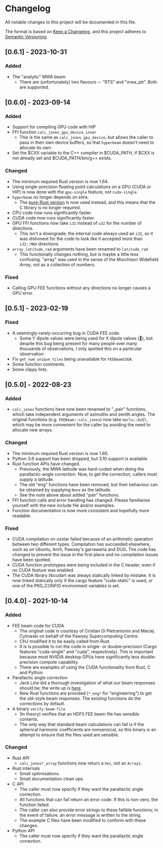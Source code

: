 # Changelog

All notable changes to this project will be documented in this file.

The format is based on [Keep a Changelog](https://keepachangelog.com/en/1.0.0/),
and this project adheres to [Semantic
Versioning](https://semver.org/spec/v2.0.0.html).

## [0.6.1] - 2023-10-31
### Added
- The "analytic" MWA beam
  - There are (unfortunately) two flavours -- "RTS" and "mwa_pb". Both are
    supported.

## [0.6.0] - 2023-09-14
### Added
- Support for compiling GPU code with HIP
- FFI function `calc_jones_gpu_device_inner`
  - This is the same as `calc_jones_gpu_device`, but allows the caller to pass
    in their own device buffers, so that `hyperbeam` doesn't need to allocate
    its own.
- Set the $CXX variable to the C++ compiler in $CUDA_PATH, if $CXX is not
  already set and $CUDA_PATH/bin/g++ exists.

### Changed
- The minimum required Rust version is now 1.64.
- Using single-precision floating point calculations on a GPU (CUDA or HIP) is
  now done with the `gpu-single` feature, not `cuda-single`.
- `hyperbeam` no longer depends on `ERFA`.
  - The [pure-Rust version](https://github.com/cjordan/rust-erfa) is now used
    instead, and this means that the C library is no longer required.
- CPU code now runs significantly faster.
- CUDA code now runs significantly faster.
- GPU FFI functions now take `i32` instead of `u32` for the number of
  directions.
  - This isn't a downgrade; the internal code always used an `i32`, so it was
    dishonest for the code to look like it accepted more than `i32::MAX`
    directions.
- `array_latitude_rad` arguments have been renamed to `latitude_rad`
  - This functionally changes nothing, but is maybe a little less confusing.
    "array" was used in the sense of the Murchison Widefield _Array_, not as a
    collection of numbers.

### Fixed
- Calling GPU FEE functions without any directions no longer causes a GPU error.

## [0.5.1] - 2023-02-19
### Fixed
- A seemingly-rarely-occurring bug in CUDA FEE code.
  - Some Y dipole values were being used for X dipole values (:facepalm:), but
    despite this bug being present for many people over many thousands of
    observations, I only spotted this on a particular observation.
- Fix `get_num_unique_tiles` being unavailable for `FEEBeamCUDA`.
- Some function comments.
- Some clippy lints.

## [0.5.0] - 2022-08-23
### Added
- `calc_jones` functions have now been renamed to "_pair" functions, which take
  independent arguments of azimuths and zenith angles. The original functions
  (e.g. `FEEBeam::calc_jones`) now take `marlu::AzEl`, which may be more
  convenient for the caller by avoiding the need to allocate new arrays.

### Changed
- The minimum required Rust version is now 1.60.
- Python 3.6 support has been dropped, but 3.10 support is available.
- Rust function APIs have changed.
  - Previously, the MWA latitude was hard-coded when doing the parallactic-angle
    correction. Now, to get the correction, callers must supply a latitude.
  - The old "eng" functions have been removed, but their behaviour can be
    obtained by supplying `None` as the latitude.
  - See the note above about added "pair" functions.
- FFI function calls and error handling has changed. Please familiarise yourself
  with the new include file and/or examples.
- Function documentation is now more consistent and hopefully more readable.

### Fixed
- CUDA compilation on ozstar failed because of an arithmetic operation between
  two different types. Compilation has succeeded elsewhere, such as on Ubuntu,
  Arch, Pawsey's garrawarla and DUG. The code has changed to prevent the issue
  in the first place and no compilation issues have been spotted.
- CUDA function prototypes were being included in the C header, even if no CUDA
  feature was enabled.
- The CUDA library libcudart was always statically linked by mistake. It is now
  linked statically only if the cargo feature "cuda-static" is used, or one of
  the PKG_CONFIG environment variables is set.

## [0.4.0] - 2021-10-14
### Added
- FEE beam code for CUDA
  - The original code is courtesy of Cristian Di Pietrantonio and Maciej
    Cytowski on behalf of the Pawsey Supercomputing Centre.
  - CHJ modified it to be easily called from Rust.
  - It is is possible to run the code in single- or double-precision (Cargo
    features "cuda-single" and "cuda", respectively). This is important because
    most NVIDIA desktop GPUs have significantly less double-precision compute
    capability.
  - There are examples of using the CUDA functionality from Rust, C and Python.
- Parallactic angle correction
  - Jack Line did a thorough investigation of what our beam responses should be;
    the write up is
    [here](https://github.com/JLBLine/polarisation_tests_for_FEE).
  - New Rust functions are provided (`*_eng*` for "engineering") to get the
    old-style beam responses. The existing functions do the corrections by
    default.
- A binary `verify-beam-file`
  - (In theory) verifies that an HDF5 FEE beam file has sensible contents.
  - The only way that standard beam calculations can fail is if the spherical
    harmonic coefficients are nonsensical, so this binary is an attempt to
    ensure that the files used are sensible.

### Changed
- Rust API
  - `calc_jones*_array` functions now return a `Vec`, not an `Array1`.
- Rust internals
  - Small optimisations.
  - Small documentation clean ups.
- C API
  - The caller must now specify if they want the parallactic angle correction.
  - All functions that can fail return an error code. If this is non-zero, the
    function failed.
  - The caller can also provide error strings to these fallible functions; in
    the event of failure, an error message is written to the string.
  - The example C files have been modified to conform with these changes.
- Python API
  - The caller must now specify if they want the parallactic angle correction.

